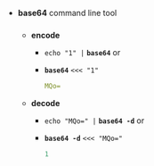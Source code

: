 

 
- **base64** command line tool

    ###
    -  **encode**
        - `echo "1" |` **`base64`**
            or
        - **`base64`** `<<< "1"`

            ```yaml
            MQo=
            ```

    - **decode**
        - `echo "MQo=" |` **`base64 -d`**
        or 
        - **`base64 -d`** `<<< "MQo="`

            ```yaml
            1
            ```